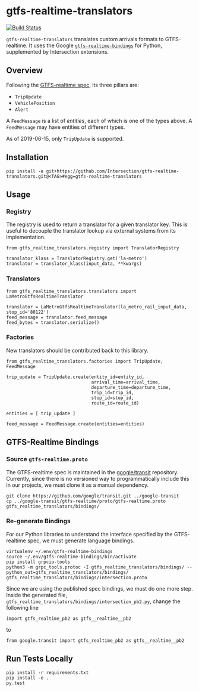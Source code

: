 # gtfs-realtime-translators

[![Build Status](https://travis-ci.org/Intersection/gtfs-realtime-translators.svg?branch=master)](https://travis-ci.org/Intersection/gtfs-realtime-translators)

`gtfs-realtime-translators` translates custom arrivals formats to GTFS-realtime. It uses the Google [`gtfs-realtime-bindings`](https://github.com/google/gtfs-realtime-bindings/tree/master/python) for Python, supplemented by Intersection extensions.

## Overview

Following the [GTFS-realtime spec](https://developers.google.com/transit/gtfs-realtime/), its three pillars are:
- `TripUpdate`
- `VehiclePosition`
- `Alert`

A `FeedMessage` is a list of _entities_, each of which is one of the types above. A `FeedMessage` may have entities of different types.

As of 2019-06-15, only `TripUpdate` is supported.

## Installation
```
pip install -e git+https://github.com/Intersection/gtfs-realtime-translators.git@<TAG>#egg=gtfs-realtime-translators
```

## Usage

### Registry
The registry is used to return a translator for a given translator key. This is useful to decouple the translator lookup via external systems from its implementation.
```
from gtfs_realtime_translators.registry import TranslatorRegistry

translator_klass = TranslatorRegistry.get('la-metro')
translator = translator_klass(input_data, **kwargs)
```

### Translators
```
from gtfs_realtime_translators.translators import LaMetroGtfsRealtimeTranslator

translator = LaMetroGtfsRealtimeTranslator(la_metro_rail_input_data, stop_id='80122')
feed_message = translator.feed_message
feed_bytes = translator.serialize()
```

### Factories
New translators should be contributed back to this library.
```
from gtfs_realtime_translators.factories import TripUpdate, FeedMessage

trip_update = TripUpdate.create(entity_id=entity_id,
                                arrival_time=arrival_time,
                                departure_time=departure_time,
                                trip_id=trip_id,
                                stop_id=stop_id,
                                route_id=route_id)

entities = [ trip_update ]

feed_message = FeedMessage.create(entities=entities)
```

## GTFS-Realtime Bindings

### Source `gtfs-realtime.proto`
The GTFS-realtime spec is maintained in the [google/transit](https://github.com/google/transit.git) repository. Currently, since there is no versioned way to programmatically include this in our projects, we must clone it as a manual dependency.
```
git clone https://github.com/google/transit.git ../google-transit
cp ../google-transit/gtfs-realtime/proto/gtfs-realtime.proto gtfs_realtime_translators/bindings/
```

### Re-generate Bindings
For our Python libraries to understand the interface specified by the GTFS-realtime spec, we must generate language bindings.
```
virtualenv ~/.env/gtfs-realtime-bindings
source ~/.env/gtfs-realtime-bindings/bin/activate
pip install grpcio-tools
python3 -m grpc_tools.protoc -I gtfs_realtime_translators/bindings/ --python_out=gtfs_realtime_translators/bindings/ gtfs_realtime_translators/bindings/intersection.proto
```
Since we are using the published spec bindings, we must do one more step. Inside the generated file, `gtfs_realtime_translators/bindings/intersection_pb2.py`, change the following line
```
import gtfs_realtime_pb2 as gtfs__realtime__pb2
```
to
```
from google.transit import gtfs_realtime_pb2 as gtfs__realtime__pb2
```

## Run Tests Locally

```
pip install -r requirements.txt
pip install -e .
py.test
```
